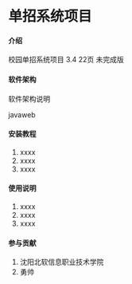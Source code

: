 # 单招系统项目

#### 介绍
校园单招系统项目
3.4 22页
未完成版
#### 软件架构
软件架构说明

javaweb

#### 安装教程

1.  xxxx
2.  xxxx
3.  xxxx

#### 使用说明

1.  xxxx
2.  xxxx
3.  xxxx

#### 参与贡献

1.  沈阳北软信息职业技术学院
2.  勇帅

